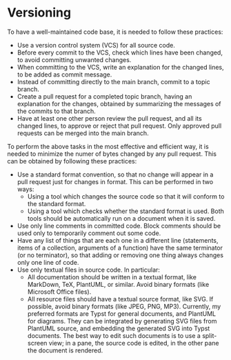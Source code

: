 # Versioning

To have a well-maintained code base, it is needed to follow these practices:
* Use a version control system (VCS) for all source code.
* Before every commit to the VCS, check which lines have been changed, to avoid committing unwanted changes.
* When committing to the VCS, write an explanation for the changed lines, to be added as commit message.
* Instead of committing directly to the main branch, commit to a topic branch.
* Create a pull request for a completed topic branch, having an explanation for the changes, obtained by summarizing the messages of the commits to that branch.
* Have at least one other person review the pull request, and all its changed lines, to approve or reject that pull request. Only approved pull requests can be merged into the main branch.

To perform the above tasks in the most effective and efficient way, it is needed to minimize the numer of bytes changed by any pull request. This can be obtained by following these practices:
* Use a standard format convention, so that no change will appear in a pull request just for changes in format. This can be performed in two ways:
  * Using a tool which changes the source code so that it will conform to the standard format.
  * Using a tool which checks whether the standard format is used.
  Both tools should be automatically run on a document when it is saved.
* Use only line comments in committed code. Block comments should be used only to temporarily comment out some code.
* Have any list of things that are each one in a different line (statements, items of a collection, arguments of a function) have the same terminator (or no terminator), so that adding or removing one thing always changes only one line of code.
* Use only textual files in source code. In particular:
  * All documentation should be written in a textual format, like MarkDown, TeX, PlantUML, or similar. Avoid binary formats (like Microsoft Office files).
  * All resource files should have a textual source format, like SVG. If possible, avoid binary formats (like JPEG, PNG, MP3).
  Currently, my preferred formats are Typst for general documents, and PlantUML for diagrams. They can be integrated by generating SVG files from PlantUML source, and embedding the generated SVG into Typst documents. The best way to edit such documents is to use a split-screen view; in a pane, the source code is edited, in the other pane the document is rendered.
